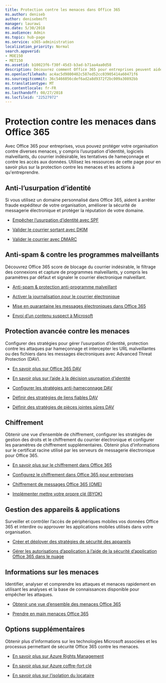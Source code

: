 ```yaml
---
title: Protection contre les menaces dans Office 365
ms.author: deniseb
author: denisebmsft
manager: laurawi
ms.date: 5/30/2018
ms.audience: Admin
ms.topic: hub-page
ms.service: o365-administration
localization_priority: Normal
search.appverid:
- MOE150
- MET150
ms.assetid: b10023f6-f30f-45d3-b3ad-b71aa4aa0d58
description: Découvrez comment Office 365 pour entreprises peuvent aider à protéger votre organisation contre une variété de menaces, y compris l’usurpation d’identité, logiciels malveillants, du courrier indésirable, les tentatives de hameçonnage et contre les accès aux données.
ms.openlocfilehash: ac4ac5d9800402c587ed52cc03905414a60471f6
ms.sourcegitcommit: 36c5466056cdef6ad2a8d9372f2bc009a30892bb
ms.translationtype: MT
ms.contentlocale: fr-FR
ms.lasthandoff: 08/27/2018
ms.locfileid: "22527972"
---
```

# <a name="protect-against-threats-in-office-365"></a>Protection contre les menaces dans Office 365

Avec Office 365 pour entreprises, vous pouvez protéger votre organisation contre diverses menaces, y compris l’usurpation d’identité, logiciels malveillants, du courrier indésirable, les tentatives de hameçonnage et contre les accès aux données. Utilisez les ressources de cette page pour en savoir plus sur la protection contre les menaces et les actions à qu'entreprendre.
  
## <a name="anti-spoofing"></a>Anti-l’usurpation d’identité

Si vous utilisez un domaine personnalisé dans Office 365, aident à arrêter fraude expéditeur de votre organisation, améliorer la sécurité de messagerie électronique et protéger la réputation de votre domaine.
  
- [Empêcher l’usurpation d’identité avec SPF](https://go.microsoft.com/fwlink/?linkid=851943)
    
- [Valider le courrier sortant avec DKIM](https://go.microsoft.com/fwlink/?linkid=851944)
    
- [Valider le courrier avec DMARC](https://go.microsoft.com/fwlink/?linkid=832951)
    
## <a name="anti-spam-amp-anti-malware"></a>Anti-spam &amp; contre les programmes malveillants

Découvrez Office 365 score de blocage du courrier indésirable, le filtrage des connexions et capture de programmes malveillants, y compris les paramètres par défaut et signaler le courrier électronique malveillant.
  
- [Anti-spam &amp; protection anti-programme malveillant](anti-spam-and-anti-malware-protection.md)
    
- [Activer la journalisation pour le courrier électronique](https://technet.microsoft.com/en-us/library/dn879651.aspx)
    
- [Mise en quarantaine les messages électroniques dans Office 365](quarantine-email-messages.md)
    
- [Envoi d’un contenu suspect à Microsoft](https://technet.microsoft.com/en-us/library/dn762129%28v=exchg.150%29.aspx)
    
## <a name="advanced-threat-protection"></a>Protection avancée contre les menaces

Configurer des stratégies pour gérer l’usurpation d’identité, protection contre les attaques par hameçonnage et intercepter les URL malveillantes ou des fichiers dans les messages électroniques avec Advanced Threat Protection (DAV).
  
- [En savoir plus sur Office 365 DAV](office-365-atp.md)
    
- [En savoir plus sur l’aide à la décision usurpation d’identité](learn-about-spoof-intelligence.md)
    
- [Configurer les stratégies anti-hameçonnage DAV](set-up-atp-anti-phishing-policies.md)
    
- [Définir des stratégies de liens fiables DAV](set-up-atp-safe-links-policies.md)
    
- [Définir des stratégies de pièces jointes sûres DAV](set-up-atp-safe-attachments-policies.md)
    
## <a name="encryption"></a>Chiffrement

Obtenir une vue d’ensemble de chiffrement, configurer les stratégies de gestion des droits et le chiffrement du courrier électronique et configurer les paramètres de chiffrement supplémentaires. Obtenir plus d’informations sur le certificat racine utilisé par les serveurs de messagerie électronique pour Office 365.
  
- [En savoir plus sur le chiffrement dans Office 365](encryption.md)
    
- [Configurez le chiffrement dans Office 365 pour entreprises](set-up-encryption.md)
    
- [Chiffrement de messages Office 365 (OME)](ome.md)
    
- [Implémenter mettre votre propre clé (BYOK)](https://docs.microsoft.com/azure/key-vault/key-vault-hsm-protected-keys#implementing-bring-your-own-key-byok-for-azure-key-vault)
    
## <a name="managing-devices-amp-apps"></a>Gestion des appareils &amp; applications

Surveiller et contrôler l’accès de périphériques mobiles vos données Office 365 et interdire ou approuver les applications mobiles utilisés dans votre organisation.
  
- [Créer et déployer des stratégies de sécurité des appareils](https://support.office.com/article/d310f556-8bfb-497b-9bd7-fe3c36ea2fd6)
    
- [Gérer les autorisations d’application à l’aide de la sécurité d’application Office 365 dans le nuage](manage-app-permissions-in-ocas.md)
    
## <a name="threat-intelligence"></a>Informations sur les menaces

Identifier, analyser et comprendre les attaques et menaces rapidement en utilisant les analyses et la base de connaissances disponible pour empêcher les attaques.
  
- [Obtenir une vue d’ensemble des menaces Office 365](office-365-ti.md)
    
- [Prendre en main menaces Office 365](get-started-with-ti.md)
    
## <a name="additional-options"></a>Options supplémentaires

Obtenir plus d’informations sur les technologies Microsoft associées et les processus permettant de sécurité Office 365 contre les menaces.
  
- [En savoir plus sur Azure Rights Management](https://docs.microsoft.com/information-protection/understand-explore/what-is-azure-rms)
    
- [En savoir plus sur Azure coffre-fort clé](https://docs.microsoft.com/azure/key-vault/)
    
- [En savoir plus sur l’isolation du locataire](http://download.microsoft.com/download/3/F/0/3F0420A2-657B-44B6-B21E-D7BD98A94390/Tenant%20Isolation%20in%20Office%20365.pdf)
    

